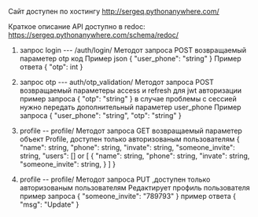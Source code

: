 Сайт доступен по хостингу http://sergeq.pythonanywhere.com/  

Краткое описание API 
доступно в redoc: https://sergeq.pythonanywhere.com/schema/redoc/

1) запрос login --- /auth/login/
	Методот запроса POST возвращаемый параметер otp код
	Пример json
	{
    		"user_phone": "string"
	}
	Пример ответа 
	{
   		 "otp": int
	}
	
2) запрос otp --- auth/otp_validation/
	Методот запроса POST возвращаемый параметеры access и  refresh  для jwt авторизации 
	пример запроса 
	{
  		  "otp": "string"
	}
	в случае проблемы с сессией нужно передать дополнительный параметер user_phone
	Пример запроса 
	{
		  "user_phone": "string",
  		  "otp": "string"
	}

3) profile -- profile/
Методот запроса GET возвращаемый параметер объект Profile, доступен только авторизованым пользователям
	{
   		"name": string,
  		"phone": string,
    		"invate": string,
  		"someone_invite": string,
   		"users": [] or [
			{
				"name": string,
  				"phone": string,
    				"invate": string,
  				"someone_invite": string,
			}
		]
	}
	 
4) profile -- profile/
Методот запроса PUT ,доступен только авторизованым пользователям
	Редактирует профиль пользователя 
	пример запроса 
	{
   	    "someone_invite": "789793"
	}
	пример ответа
     	{
    		"msg": "Update"
	}
